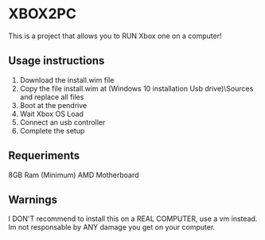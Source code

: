 # XBOX2PC

This is a project that allows you to RUN Xbox one on a computer!

## Usage instructions
1. Download the install.wim file
2. Copy the file install.wim at (Windows 10 installation Usb drive)\Sources and replace all files
3. Boot at the pendrive
4. Wait Xbox OS Load
5. Connect an usb controller
6. Complete the setup

## Requeriments
8GB Ram (Minimum)
AMD Motherboard

## Warnings
I DON'T recommend to install this on a REAL COMPUTER, use a vm instead.
Im not responsable by ANY damage you get on your computer.
